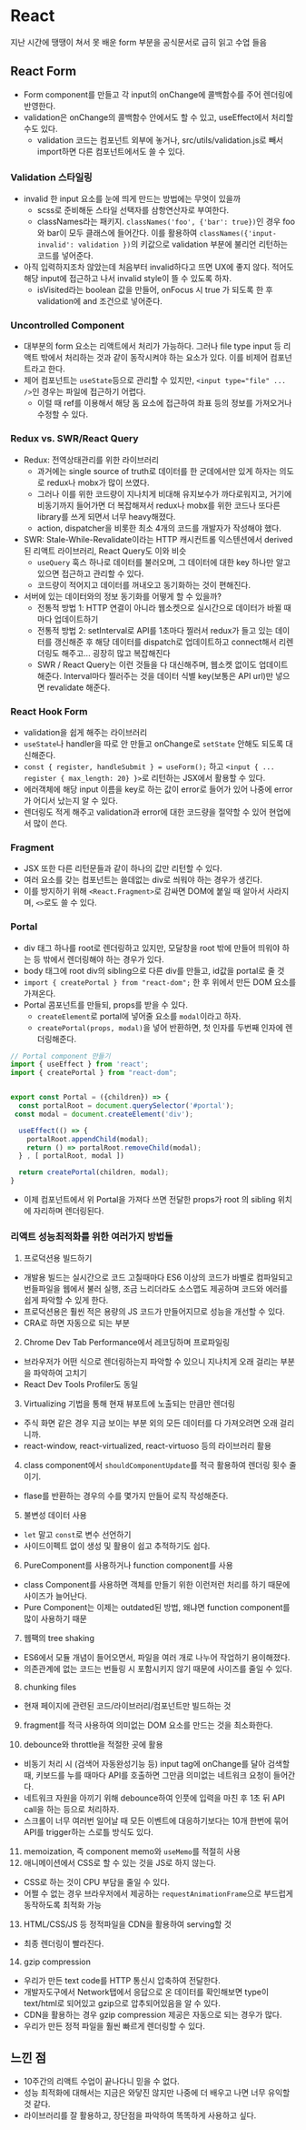 # React
지난 시간에 땡땡이 쳐서 못 배운 form 부분을 공식문서로 급히 읽고 수업 들음

## React Form
- Form component를 만들고 각 input의 onChange에 콜백함수를 주어 렌더링에 반영한다.
- validation은 onChange의 콜백함수 안에서도 할 수 있고, useEffect에서 처리할 수도 있다.
  - validation 코드는 컴포넌트 외부에 놓거나, src/utils/validation.js로 빼서 import하면 다른 컴포넌트에서도 쓸 수 있다.

### Validation 스타일링 
- invalid 한 input 요소를 눈에 띄게 만드는 방법에는 무엇이 있을까
  - scss로 준비해둔 스타일 선택자를 삼항연산자로 부여한다.
  - classNames라는 패키지. `classNames('foo', {'bar': true})`인 경우 foo와 bar이 모두 클래스에 들어간다. 이를 활용하여 `classNames({'input-invalid': validation })`의 키값으로 validation 부분에 불리언 리턴하는 코드를 넣어준다.
- 아직 입력하지조차 않았는데 처음부터 invalid하다고 뜨면 UX에 좋지 않다. 적어도 해당 input에 접근하고 나서 invalid style이 뜰 수 있도록 하자.
  - isVisited라는 boolean 값을 만들어, onFocus 시 true 가 되도록 한 후 validation에 and 조건으로 넣어준다.

### Uncontrolled Component
- 대부분의 form 요소는 리액트에서 처리가 가능하다. 그러나 file type input 등 리액트 밖에서 처리하는 것과 같이 동작시켜야 하는 요소가 있다. 이를 비제어 컴포넌트라고 한다.
- 제어 컴포넌트는 `useState`등으로 관리할 수 있지만, `<input type="file" ... />`인 경우는 파일에 접근하기 어렵다. 
  - 이럴 때 ref를 이용해서 해당 돔 요소에 접근하여 좌표 등의 정보를 가져오거나 수정할 수 있다.

### Redux vs.  SWR/React Query
- Redux: 전역상태관리를 위한 라이브러리
  - 과거에는 single source of truth로 데이터를 한 군데에서만 있게 하자는 의도로 redux나 mobx가 많이 쓰였다.
  - 그러나 이를 위한 코드량이 지나치게 비대해 유지보수가 까다로워지고, 거기에 비동기까지 들어가면 더 복잡해져서 redux나 mobx를 위한 코드나 또다른 library를 쓰게 되면서 너무 heavy해졌다.
  - action, dispatcher을 비롯한 최소 4개의 코드를 개발자가 작성해야 했다.
- SWR: Stale-While-Revalidate이라는 HTTP 캐시컨트롤 익스텐션에서 derived된 리액트 라이브러리, React Query도 이와 비슷
  - `useQuery` 훅스 하나로 데이터를 불러오며, 그 데이터에 대한 key 하나만 알고 있으면 접근하고 관리할 수 있다. 
  - 코드량이 적어지고 데이터를 꺼내오고 동기화하는 것이 편해진다.
- 서버에 있는 데이터와의 정보 동기화를 어떻게 할 수 있을까? 
  - 전통적 방법 1: HTTP 연결이 아니라 웹소켓으로 실시간으로 데이터가 바뀔 때마다 업데이트하기
  - 전통적 방법 2: setInterval로 API를 1초마다 찔러서 redux가 들고 있는 데이터를 갱신해준 후 해당 데이터를 dispatch로 업데이트하고 connect해서 리렌더링도 해주고... 굉장히 많고 복잡해진다
  - SWR / React Query는 이런 것들을 다 대신해주며, 웹소켓 없이도 업데이트 해준다. Interval마다 찔러주는 것을 데이터 식별 key(보통은 API url)만 넣으면 revalidate 해준다.

### React Hook Form
- validation을 쉽게 해주는 라이브러리
- `useState`나 handler을 따로 안 만들고 onChange로 `setState` 안해도 되도록 대신해준다.
- `const { register, handleSubmit } = useForm();` 하고 `<input { ... register { max_length: 20} }>`로 리턴하는 JSX에서 활용할 수 있다.
- 에러객체에 해당 input 이름을 key로 하는 값이 error로 들어가 있어 나중에 error가 어디서 났는지 알 수 있다.
- 렌더링도 적게 해주고 validation과 error에 대한 코드량을 절약할 수 있어 현업에서 많이 쓴다.

### Fragment
- JSX 또한 다른 리턴문들과 같이 하나의 값만 리턴할 수 있다. 
- 여러 요소를 갖는 컴포넌트는 쓸데없는 div로 씌워야 하는 경우가 생긴다.
- 이를 방지하기 위해 `<React.Fragment>`로 감싸면 DOM에 붙일 때 알아서 사라지며, `<>`로도 쓸 수 있다.

### Portal
- div 태그 하나를 root로 렌더링하고 있지만, 모달창을 root 밖에 만들어 띄워야 하는 등 밖에서 렌더링해야 하는 경우가 있다. 
- body 태그에 root div의 sibling으로 다른 div를 만들고, id값을 portal로 줄 것
- `import { createPortal } from "react-dom";` 한 후 위에서 만든 DOM 요소를 가져온다.
- Portal 콤포넌트를 만들되, props를 받을 수 있다. 
  - `createElement`로 portal에 넣어줄 요소를 `modal`이라고 하자.
  - `createPortal(props, modal)`을 넣어 반환하면, 첫 인자를 두번째 인자에 렌더링해준다. 
```javascript
// Portal component 만들기
import { useEffect } from 'react';
import { createPortal } from "react-dom";


export const Portal = ({children}) => {
  const portalRoot = document.querySelector('#portal');
 const modal = document.createElement('div');

  useEffect(() => {
    portalRoot.appendChild(modal);
    return () => portalRoot.removeChild(modal);
  } , [ portalRoot, modal ])

  return createPortal(children, modal);
}
```
- 이제 컴포넌트에서 위 Portal을 가져다 쓰면 전달한 props가 root 의 sibling 위치에 자리하며 렌더링된다.

### 리액트 성능최적화를 위한 여러가지 방법들
1. 프로덕션용 빌드하기
  - 개발용 빌드는 실시간으로 코드 고칠때마다 ES6 이상의 코드가 바벨로 컴파일되고 번들파일을 웹에서 불러 실행, 조금 느리더라도 소스맵도 제공하며 코드와 에러를 쉽게 파악할 수 있게 한다.
  - 프로덕션용은 훨씬 적은 용량의 JS 코드가 만들어지므로 성능을 개선할 수 있다.
  - CRA로 하면 자동으로 되는 부분

2. Chrome Dev Tab Performance에서 레코딩하며 프로파일링
  - 브라우저가 어떤 식으로 렌더링하는지 파악할 수 있으니 지나치게 오래 걸리는 부분을 파악하여 고치기
  - React Dev Tools Profiler도 동일

3. Virtualizing 기법을 통해 현재 뷰포트에 노출되는 만큼만 렌더링
  - 주식 화면 같은 경우 지금 보이는 부분 외의 모든 데이터를 다 가져오려면 오래 걸리니까.
  - react-window, react-virtualized, react-virtuoso 등의 라이브러리 활용

4. class component에서 `shouldComponentUpdate`를 적극 활용하여 렌더링 횟수 줄이기. 
  - flase를 반환하는 경우의 수를 몇가지 만들어 로직 작성해준다.

5. 불변성 데이터 사용
  - `let` 말고 `const`로 변수 선언하기
  - 사이드이펙트 없이 생성 및 활용이 쉽고 추적하기도 쉽다.

6. PureComponent를 사용하거나 function component를 사용
  - class Component를 사용하면 객체를 만들기 위한 이런저런 처리를 하기 때문에 사이즈가 늘어난다.
  - Pure Component는 이제는 outdated된 방법, 왜냐면 function component를 많이 사용하기 때문

7. 웹팩의 tree shaking 
  - ES6에서 모듈 개념이 들어오면서, 파일을 여러 개로 나누어 작업하기 용이해졌다.
  - 의존관계에 없는 코드는 번들링 시 포함시키지 않기 때문에 사이즈를 줄일 수 있다.

8. chunking files
  - 현재 페이지에 관련된 코드/라이브러리/컴포넌트만 빌드하는 것

9. fragment를 적극 사용하여 의미없는 DOM 요소를 만드는 것을 최소화한다.

10. debounce와 throttle을 적절한 곳에 활용
  - 비동기 처리 시 (검색어 자동완성기능 등) input tag에 onChange를 달아 검색할 때, 키보드를 누를 때마다 API를 호출하면 그만큼 의미없는 네트워크 요청이 들어간다.
  - 네트워크 자원을 아끼기 위해 debounce하여 인풋에 입력을 마친 후 1초 뒤 API call을 하는 등으로 처리하자.
  - 스크롤이 너무 여러번 일어날 때 모든 이벤트에 대응하기보다는 10개 한번에 묶어 API를 trigger하는 스로틀 방식도 있다.

11. memoization, 즉 component memo와 `useMemo`를 적절히 사용
12. 애니메이션에서 CSS로 할 수 있는 것을 JS로 하지 않는다.
  - CSS로 하는 것이 CPU 부담을 줄일 수 있다.
  - 어쩔 수 없는 경우 브라우저에서 제공하는 `requestAnimationFrame`으로 부드럽게 동작하도록 최적화 가능

13. HTML/CSS/JS 등 정적파일을 CDN을 활용하여 serving할 것
  - 최종 렌더링이 빨라진다.

14. gzip compression
  - 우리가 만든 text code를 HTTP 통신시 압축하여 전달한다.
  - 개발자도구에서 Network탭에서 응답으로 온 데이터를 확인해보면 type이 text/html로 되어있고 gzip으로 압추되어있음을 알 수 있다.
  - CDN을 활용하는 경우 gzip compression 제공은 자동으로 되는 경우가 많다. 
  - 우리가 만든 정적 파일을 훨씬 빠르게 렌더링할 수 있다.


## 느낀 점
- 10주간의 리액트 수업이 끝나다니 믿을 수 없다.
- 성능 최적화에 대해서는 지금은 와닿진 않지만 나중에 더 배우고 나면 너무 유익할 것 같다.
- 라이브러리를 잘 활용하고, 장단점을 파악하여 똑똑하게 사용하고 싶다.

